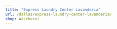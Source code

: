 ```yaml
---
title: "Express Laundry Center Lavanderia"
url: /dallas/express-laundry-center-lavanderia/
shop: Wäscherei
---
```

